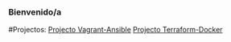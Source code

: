 ### Bienvenido/a
#Projectos:
[Projecto Vagrant-Ansible](https://algonzalvez.github.io/vagrant-ansible "Vagrant-Ansible Homepage")
[Projecto Terraform-Docker](https://algonzalvez.github.io/terraform-docker "Terraform-Docker Homepage")
